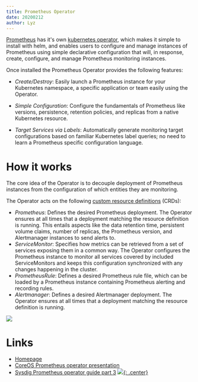 ```yaml
---
title: Prometheus Operator
date: 20200212
author: Lyz
---
```


[Prometheus](prometheus.md) has it's own [kubernetes operator](kubernetes_operators.md),
which makes it simple to install with helm, and enables users
to configure and manage instances of Prometheus using simple declarative
configuration that will, in response, create, configure, and manage Prometheus
monitoring instances.

Once installed the Prometheus Operator provides the following features:

* *Create/Destroy*: Easily launch a Prometheus instance for your Kubernetes
  namespace, a specific application or team easily using the Operator.

* *Simple Configuration*: Configure the fundamentals of Prometheus like
  versions, persistence, retention policies, and replicas from a native
  Kubernetes resource.

* *Target Services via Labels*: Automatically generate monitoring target
  configurations based on familiar Kubernetes label queries; no need to learn
  a Prometheus specific configuration language.

# How it works

The core idea of the Operator is to decouple deployment of Prometheus instances
from the configuration of which entities they are monitoring.

The Operator acts on the following [custom resource definitions](https://github.com/coreos/prometheus-operator/blob/master/README.md#customresourcedefinitions) (CRDs):

* *Prometheus*: Defines the desired Prometheus deployment. The Operator ensures
  at all times that a deployment matching the resource definition is running.
  This entails aspects like the data retention time, persistent volume claims,
  number of replicas, the Prometheus version, and Alertmanager instances to send
  alerts to.
* *ServiceMonitor*: Specifies how metrics can be retrieved from a set of
  services exposing them in a common way. The Operator configures the Prometheus
  instance to monitor all services covered by included ServiceMonitors and keeps
  this configuration synchronized with any changes happening in the cluster.
* *PrometheusRule*: Defines a desired Prometheus rule file, which can be loaded
  by a Prometheus instance containing Prometheus alerting and recording rules.
* *Alertmanager*: Defines a desired Alertmanager deployment. The Operator
  ensures at all times that a deployment matching the resource definition is
  running.

![ ](prometheus_operator_workflow.png)

# Links

* [Homepage](https://github.com/coreos/prometheus-operator)
* [CoreOS Prometheus operator presentation](https://coreos.com/blog/the-prometheus-operator.html)
* [Sysdig Prometheus operator guide part 3](https://sysdig.com/blog/kubernetes-monitoring-prometheus-operator-part3/)
[![](not-by-ai.svg){: .center}](https://notbyai.fyi)
